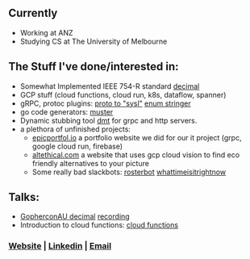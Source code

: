 ## Currently
- Working at ANZ
- Studying CS at The University of Melbourne

## The Stuff I've done/interested in:
- Somewhat Implemented IEEE 754-R standard [decimal](https://github.com/anz-bank/decimal)
- GCP stuff (cloud functions, cloud run, k8s, dataflow, spanner) 
- gRPC, protoc plugins: [proto to "sysl"](https://github.com/anz-bank/protoc-gen-sysl) [enum stringer](https://github.com/joshcarp/protoc-gen-stringer)
- go code generators: [muster](https://github.com/joshcarp/muster)
- Dynamic stubbing tool [dmt](https://github.com/joshcarp/dmt) for grpc and http servers.
- a plethora of unfinished projects:
  - [epicportfol.io](epicportfol.io) a portfolio website we did for our it project (grpc, google cloud run, firebase)
  - [altethical.com](altethical.com) a website that uses gcp cloud vision to find eco friendly alternatives to your picture
  - Some really bad slackbots: [rosterbot](https://github.com/joshcarp/rosterbot) [whattimeisitrightnow](https://github.com/joshcarp/whattimeisitrightnow)
## Talks:
- [GopherconAU decimal](https://joshcarp.com/talks-decimal/#/">slides) [recording](https://www.youtube.com/watch?v=F5rUM4GAs6A&feature=youtu.be) 
- Introduction to cloud functions: [cloud functions](https://joshcarp.com/talks-cloud-functions/#/)
  
### [Website](https://joshcarp.com) | [Linkedin](https://www.linkedin.com/in/joshcarp/) | [Email](https://mail.google.com/mail/u/0/?view=cm&fs=1&to=josh@joshcarp.com)

